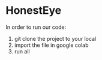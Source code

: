 # HonestEye
In order to run our code:
1. git clone the project to your local
2. import the file in google colab
3. run all
